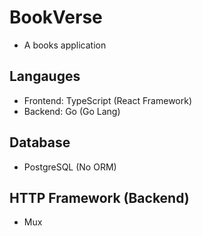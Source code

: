 # BookVerse

- A books application

## Langauges

- Frontend: TypeScript (React Framework)
- Backend: Go (Go Lang)

## Database

- PostgreSQL (No ORM)

## HTTP Framework (Backend)

- Mux
